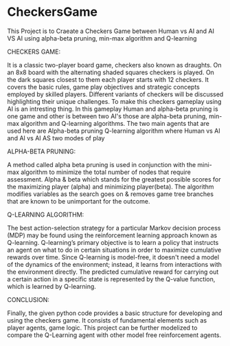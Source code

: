 # CheckersGame
This Project is to Craeate a Checkers Game between Human vs AI and AI VS AI using alpha-beta pruning, min-max algorithm and Q-learning

CHECKERS GAME:

It is a classic two-player board game, checkers also known as draughts. On an 8x8 board with the alternating shaded squares checkers is played. On the dark squares closest to them each player starts with 12 checkers. It covers the basic rules, game play objectives and strategic concepts employed by skilled players. Different variants of checkers will be discussed highlighting their unique challenges. To make this checkers gameplay using AI is an intresting thing. In this gameplay Human and alpha-beta pruning is one game and other is between two AI's  those are alpha-beta pruning, min-max algorithm and Q-learning algorithms.
The two main agents that are used here are Alpha-beta pruning Q-learning algorithm where Human vs AI and AI vs AI AS two modes of play

ALPHA-BETA PRUNING:

A method called alpha beta pruning is used in conjunction with the mini-max algorithm to minimize the total number of nodes that require assessment. Alpha & beta which stands for the greatest possible scores for the maximizing player (alpha) and minimizing player(beta). The algorithm modifies variables as the search goes on & removes game tree branches that are known to be unimportant for the outcome.

Q-LEARNING ALGORITHM:

The best action-selection strategy for a particular Markov decision process (MDP) may be found using the reinforcement learning approach known as Q-learning. Q-learning’s primary objective is to learn a policy that instructs an agent on what to do in certain situations in order to maximize cumulative rewards over time. Since Q-learning is model-free, it doesn't need a model of the dynamics of the environment; instead, it learns from interactions with the environment directly. The predicted cumulative reward for carrying out a certain action in a specific state is represented by the Q-value function, which is learned by Q-learning.

CONCLUSION:

Finally, the given python code provides a basic structure for developing and using the checkers game. It consists of fundamental elements such as player agents, game logic. This project can be further modelized to compare the Q-Learning agent with other model free reinforcement agents.
